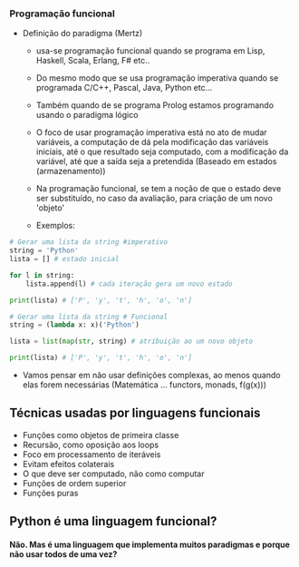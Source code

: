 ### Programação funcional

- Definição do paradigma (Mertz)
    - usa-se programação funcional quando se programa em Lisp, Haskell, Scala, Erlang, F# etc..
    - Do mesmo modo que se usa programação imperativa quando se programada C/C++, Pascal, Java, Python etc...
    - Também quando de se programa Prolog estamos programando usando o paradigma lógico

    - O foco de usar programação imperativa está no ato de mudar variáveis, a computação de dá pela modificação das variáveis iniciais, até o que resultado seja computado, com a modificação da variável, até que a saída seja a pretendida (Baseado em estados (armazenamento))

    - Na programação funcional, se tem a noção de que o estado deve ser substituído, no caso da avaliação, para criação de um novo 'objeto'

    - Exemplos:

```Python
# Gerar uma lista da string #imperativo
string = 'Python'
lista = [] # estado inicial

for l in string:
    lista.append(l) # cada iteração gera um novo estado

print(lista) # ['P', 'y', 't', 'h', 'o', 'n']
```

```Python
# Gerar uma lista da string # Funcional
string = (lambda x: x)('Python')

lista = list(map(str, string) # atribuição ao um novo objeto

print(lista) # ['P', 'y', 't', 'h', 'o', 'n']
```

- Vamos pensar em não usar definições complexas, ao menos quando elas forem necessárias (Matemática ... functors, monads, f(g(x)))

## Técnicas usadas por linguagens funcionais

- Funções como objetos de primeira classe
- Recursão, como oposição aos loops
- Foco em processamento de iteráveis
- Evitam efeitos colaterais
- O que deve ser computado, não como computar
- Funções de ordem superior
- Funções puras

## Python é uma linguagem funcional?

#### Não. Mas é uma linguagem que implementa muitos paradigmas e porque não usar todos de uma vez?
